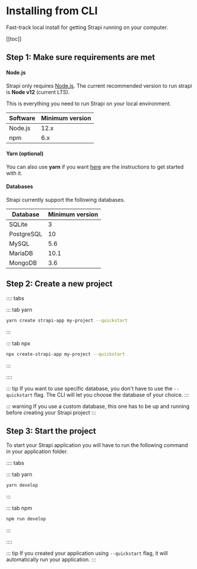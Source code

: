 # Installing from CLI

Fast-track local install for getting Strapi running on your computer.

[[toc]]

## Step 1: Make sure requirements are met

#### Node.js

Strapi only requires [Node.js](https://nodejs.org). The current recommended version to run strapi is **Node v12** (current LTS).

This is everything you need to run Strapi on your local environment.

| Software | Minimum version |
| -------- | --------------- |
| Node.js  | 12.x            |
| npm      | 6.x             |

#### Yarn (optional)

You can also use **yarn** if you want [here](https://yarnpkg.com/en/docs/getting-started) are the instructions to get started with it.

#### Databases

Strapi currently support the following databases.

| Database   | Minimum version |
| ---------- | --------------- |
| SQLite     | 3               |
| PostgreSQL | 10              |
| MySQL      | 5.6             |
| MariaDB    | 10.1            |
| MongoDB    | 3.6             |

## Step 2: Create a new project

:::: tabs

::: tab yarn

```bash
yarn create strapi-app my-project --quickstart
```

:::

::: tab npx

```bash
npx create-strapi-app my-project --quickstart
```

:::

::::

::: tip
If you want to use specific database, you don't have to use the `--quickstart` flag. The CLI will let you choose the database of your choice.
:::

::: warning
If you use a custom database, this one has to be up and running before creating your Strapi project
:::

## Step 3: Start the project

To start your Strapi application you will have to run the following command in your application folder.

:::: tabs

::: tab yarn

```bash
yarn develop
```

:::

::: tab npm

```bash
npm run develop
```

:::

::::

::: tip
If you created your application using `--quickstart` flag, it will automatically run your application.
:::
